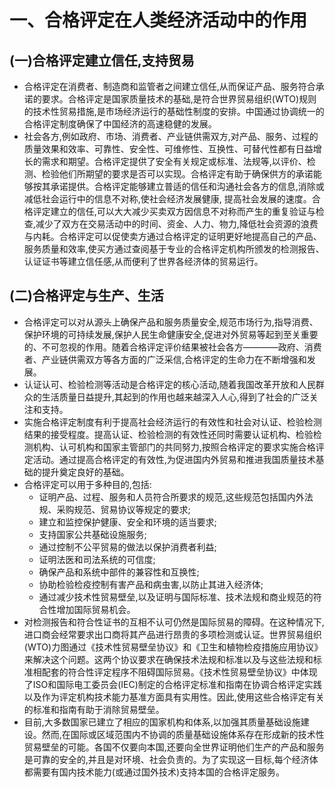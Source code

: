 # 一、合格评定在人类经济活动中的作用

## (一)合格评定建立信任,支持贸易
- 合格评定在消费者、制造商和监管者之间建立信任,从而保证产品、服务符合承诺的要求。合格评定是国家质量技术的基础,是符合世界贸易组织(WTO)规则的技术性贸易措施,是市场经济运行的基础性制度的安排。中国通过协调统一的合格评定制度确保了中国经济的高速稳健的发展。
- 社会各方,例如政府、市场、消费者、产业链供需双方,对产品、服务、过程的质量效果和效率、可靠性、安全性、可维修性、互换性、可替代性都有日益增长的需求和期望。合格评定提供了安全有关规定或标准、法规等,以评价、检测、检验他们所期望的要求是否可以实现。合格评定有助于确保供方的承诺能够按其承诺提供。合格评定能够建立普适的信任和沟通社会各方的信息,消除或减低社会运行中的信息不对称,使社会经济发展健康, 提高社会发展的速度。合格评定建立的信任,可以大大减少买卖双方因信息不对称而产生的重复验证与检查,减少了双方在交易活动中的时间、资金、人力、物力,降低社会资源的浪费与内耗。合格评定可以促使卖方通过合格评定的证明更好地提高自己的产品、服务质量和效率,使买方通过查阅基于专业的合格评定机构所颁发的检测报告、认证证书等建立信任感,从而便利了世界各经济体的贸易运行。

## (二)合格评定与生产、生活
- 合格评定可以对从源头上确保产品和服务质量安全,规范市场行为,指导消费、保护环境的可持续发展,保护人民生命健康安全,促进对外贸易等起到至关重要的、不可忽视的作用。随着合格评定评价结果被社会各方————政府、消费者、产业链供需双方等各方面的广泛采信,合格评定的生命力在不断增强和发展。
- 认证认可、检验检测等活动是合格评定的核心活动,随着我国改革开放和人民群众的生活质量日益提升,其起到的作用也越来越深入人心,得到了社会的广泛关注和支持。
- 实施合格评定制度有利于提高社会经济运行的有效性和社会对认证、检验检测结果的接受程度。提高认证、检验检测的有效性还同时需要认证机构、检验检测机构、认可机构和国家主管部门的共同努力,按照合格评定的要求实施合格评定活动。通过提高合格评定的有效性,为促进国内外贸易和推进我国质量技术基础的提升奠定良好的基础。
- 合格评定可以用于多种目的,包括:
    - 证明产品、过程、服务和人员符合所要求的规范,这些规范包括国内外法规、采购规范、贸易协议等规定的要求;
    - 建立和监控保护健康、安全和环境的适当要求;
    - 支持国家公共基础设施服务;
    - 通过控制不公平贸易的做法以保护消费者利益;
    - 证明法医和司法系统的可信度;
    - 确保产品和系统中部件的兼容性和互换性;
    - 协助检验检疫控制有害产品和病虫害,以防止其进入经济体;
    - 通过减少技术性贸易壁垒,以及证明与国际标准、技术法规和商业规范的符合性增加国际贸易机会。
- 对检测报告和符合性证书的互相不认可仍然是国际贸易的障碍。在这种情况下,进口商会经常要求出口商将其产品进行昂贵的多项检测或认证。世界贸易组织(WTO)力图通过《技术性贸易壁垒协议》和《卫生和植物检疫措施应用协议》来解决这个问题。这两个协议要求在确保技术法规和标准以及与这些法规和标准相配套的符合性评定程序不阻碍国际贸易。《技术性贸易壁垒协议》中体现了ISO和国际电工委员会(IEC)制定的合格评定标准和指南在协调合格评定实践以及作为评定机构技术能力基准方面具有实用性。因此,使用这些合格评定有关的标准和指南有助于消除贸易壁垒。
- 目前,大多数国家已建立了相应的国家机构和体系,以加强其质量基础设施建设。然而,在国际或区域范围内不协调的质量基础设施体系存在形成新的技术性贸易壁垒的可能。各国不仅要向本国,还要向全世界证明他们生产的产品和服务是可靠的安全的,并且是对环境、社会负责的。为了实现这一目标,每个经济体都需要有国内技术能力(或通过国外技术)支持本国的合格评定服务。
